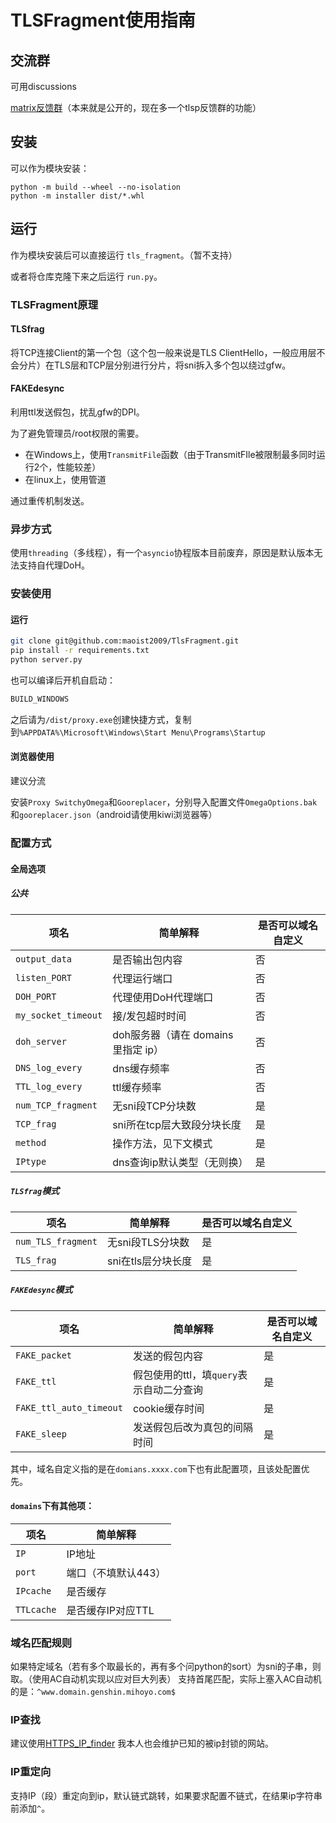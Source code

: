 # TLSFragment使用指南

## 交流群

可用discussions

[matrix反馈群](https://matrix.to/#/!cCTXKjhvtagDMxlyLB:matrix.org?via=matrix.org&via=cutefunny.art)（本来就是公开的，现在多一个tlsp反馈群的功能）

## 安装

可以作为模块安装：
```shell
python -m build --wheel --no-isolation
python -m installer dist/*.whl
```

## 运行
作为模块安装后可以直接运行 `tls_fragment`。（暂不支持）

或者将仓库克隆下来之后运行 `run.py`。

### TLSFragment原理

#### TLSfrag

将TCP连接Client的第一个包（这个包一般来说是TLS ClientHello，一般应用层不会分片）在TLS层和TCP层分别进行分片，将sni拆入多个包以绕过gfw。

#### FAKEdesync

利用ttl发送假包，扰乱gfw的DPI。

为了避免管理员/root权限的需要。

+ 在Windows上，使用`TransmitFile`函数（由于TransmitFIle被限制最多同时运行2个，性能较差）
+ 在linux上，使用管道

通过重传机制发送。

### 异步方式

使用`threading`（多线程），有一个`asyncio`协程版本目前废弃，原因是默认版本无法支持自代理DoH。

### 安装使用

#### 运行

```bash
git clone git@github.com:maoist2009/TlsFragment.git
pip install -r requirements.txt
python server.py
```

也可以编译后开机自启动：

```bash
BUILD_WINDOWS
```

之后请为`/dist/proxy.exe`创建快捷方式，复制到`%APPDATA%\Microsoft\Windows\Start Menu\Programs\Startup`

#### 浏览器使用

建议分流

安装`Proxy SwitchyOmega`和`Gooreplacer`，分别导入配置文件`OmegaOptions.bak`和`gooreplacer.json`（android请使用kiwi浏览器等）

### 配置方式

#### 全局选项

##### 公共


| 项名                | 简单解释                          | 是否可以域名自定义 |
| ------------------- | ---------------------------     | ------------------ |
| `output_data`       | 是否输出包内容                    | 否                 |
| `listen_PORT`       | 代理运行端口                      | 否                 |
| `DOH_PORT`          | 代理使用DoH代理端口                | 否                 |
| `my_socket_timeout` | 接/发包超时时间                    | 否                 |
| `doh_server`        | doh服务器（请在 domains 里指定 ip） | 否                 |
| `DNS_log_every`     | dns缓存频率                       | 否                 |
| `TTL_log_every`     | ttl缓存频率                       | 否                 |
| `num_TCP_fragment`  | 无sni段TCP分块数                  | 是                 |
| `TCP_frag`          | sni所在tcp层大致段分块长度         | 是                 |
| `method`            | 操作方法，见下文模式               | 是                 |
| `IPtype`            | dns查询ip默认类型（无则换）        | 是                 |

##### `TLSfrag`模式


| 项名               | 简单解释           | 是否可以域名自定义 |
| ------------------ | ------------------ | ------------------ |
| `num_TLS_fragment` | 无sni段TLS分块数   | 是                 |
| `TLS_frag`         | sni在tls层分块长度 | 是                 |

##### `FAKEdesync`模式


| 项名                    | 简单解释                                 | 是否可以域名自定义 |
| ----------------------- | ---------------------------------------- | ------------------ |
| `FAKE_packet`           | 发送的假包内容                           | 是                 |
| `FAKE_ttl`              | 假包使用的ttl，填`query`表示自动二分查询 | 是                 |
| `FAKE_ttl_auto_timeout` | cookie缓存时间                           | 是                 |
| `FAKE_sleep`            | 发送假包后改为真包的间隔时间             | 是                 |

其中，域名自定义指的是在`domians.xxxx.com`下也有此配置项，且该处配置优先。

#### `domains`下有其他项：


| 项名       | 简单解释            |
| ---------- | ------------------- |
| `IP`       | IP地址              |
| `port`     | 端口（不填默认443） |
| `IPcache`  | 是否缓存            |
| `TTLcache` | 是否缓存IP对应TTL   |

### 域名匹配规则

如果特定域名（若有多个取最长的，再有多个问python的sort）为sni的子串，则取。（使用AC自动机实现以应对巨大列表）
支持首尾匹配，实际上塞入AC自动机的是：`^www.domain.genshin.mihoyo.com$`

### IP查找

建议使用[HTTPS_IP_finder](https://github.com/maoist2009/HTTPS_IP_finder)
我本人也会维护已知的被ip封锁的网站。

### IP重定向

支持IP（段）重定向到ip，默认链式跳转，如果要求配置不链式，在结果ip字符串前添加`^`。
